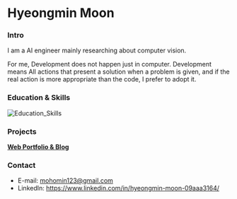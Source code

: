 # Hyeongmin Moon

### Intro
I am a AI engineer mainly researching about computer vision.

For me, Development does not happen just in computer. Development means All actions that present a solution when a problem is given, and if the real action is more appropriate than the code, I prefer to adopt it.

### Education & Skills
![Education_Skills](https://user-images.githubusercontent.com/32811724/206066611-3231bdd2-fa7c-4699-86c7-8f07c185af70.png)

### Projects
**[Web Portfolio & Blog](https://hyeongminmoon.github.io/)**

### Contact
* E-mail: mohomin123@gmail.com
* LinkedIn: https://www.linkedin.com/in/hyeongmin-moon-09aaa3164/
